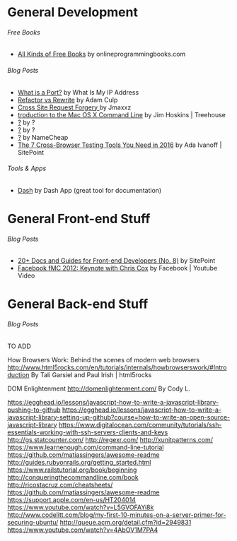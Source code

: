 



# General Development 


###### Free Books


* [All Kinds of Free Books](http://www.onlineprogrammingbooks.com/) by onlineprogrammingbooks.com

###### Blog Posts

* [What is a Port?](http://whatismyipaddress.com/port) by What Is My IP Address
* [Refactor vs Rewrite](http://www.geekyboy.com/archives/547) by Adam Culp
* [Cross Site Request Forgery ](https://www.youtube.com/watch?v=vrjgD0azkCw) by Jmaxxz
* [troduction to the Mac OS X Command Line](http://blog.teamtreehouse.com/introduction-to-the-mac-os-x-command-line) by Jim Hoskins | Treehouse
* [?](http://code.tutsplus.com/tutorials/ssh-what-and-how--net-25138) by ?
* [?](http://code.tutsplus.com/articles/10-terminal-commands-that-will-boost-your-productivity--net-14105) by ?
* [?](https://www.namecheap.com/support/knowledgebase/article.aspx/181/27/how-do-i-upload-my-site) by NameCheap
* [The 7 Cross-Browser Testing Tools You Need in 2016](https://www.sitepoint.com/the-7-cross-browser-testing-tools-you-need-in-2016/) by Ada Ivanoff | SitePoint

###### Tools & Apps
* [Dash](https://kapeli.com/dash) by Dash App (great tool for documentation)



# General Front-end Stuff 

###### Blog Posts
* [20+ Docs and Guides for Front-end Developers (No. 8)](https://www.sitepoint.com/20-docs-guides-front-end-developers-8/) by SitePoint
* [Facebook fMC 2012: Keynote with Chris Cox](https://www.youtube.com/watch?v=R2kkaDMAJmA) by Facebook | Youtube Video



# General Back-end Stuff

###### Blog Posts



TO ADD

How Browsers Work: Behind the scenes of modern web browsers
http://www.html5rocks.com/en/tutorials/internals/howbrowserswork/#Introduction
By Tali Garsiel and Paul Irish | html5rocks

DOM Enlightenment
http://domenlightenment.com/
By Cody L.

https://egghead.io/lessons/javascript-how-to-write-a-javascript-library-pushing-to-github
https://egghead.io/lessons/javascript-how-to-write-a-javascript-library-setting-up-github?course=how-to-write-an-open-source-javascript-library
https://www.digitalocean.com/community/tutorials/ssh-essentials-working-with-ssh-servers-clients-and-keys
http://gs.statcounter.com/
http://regexr.com/
http://xunitpatterns.com/
https://www.learnenough.com/command-line-tutorial
https://github.com/matiassingers/awesome-readme
http://guides.rubyonrails.org/getting_started.html
https://www.railstutorial.org/book/beginning
http://conqueringthecommandline.com/book
http://ricostacruz.com/cheatsheets/
https://github.com/matiassingers/awesome-readme
https://support.apple.com/en-us/HT204014
https://www.youtube.com/watch?v=L5GVOFAYi8k
http://www.codelitt.com/blog/my-first-10-minutes-on-a-server-primer-for-securing-ubuntu/
http://queue.acm.org/detail.cfm?id=2949831
https://www.youtube.com/watch?v=4AbOV1M7PA4
